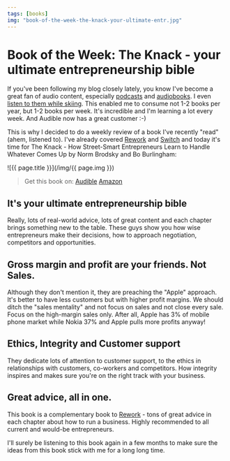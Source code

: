 ```yaml
---
tags: [books]
img: "book-of-the-week-the-knack-your-ultimate-entr.jpg"
---
```


# Book of the Week: The Knack - your ultimate entrepreneurship bible


If you've been following my blog closely lately, you know I've become a great fan of audio content, especially [podcasts](/re-discovering-productivity-boosting-podcasti) and [audiobooks](/power-of-e-readers-and-audiobooks-productivit). I even [listen to them while skiing](/reading-audiobooks-while-doing-sports-product). This enabled me to consume not 1-2 books per year, but 1-2 books per week. It's incredible and I'm learning a lot every week. And Audible now has a great customer :-)

This is why I decided to do a weekly review of a book I've recently "read" (ahem, listened to). I've already covered [Rework](/review-of-37signals-cookbook-called-rework-ge) and [Switch](/book-review-switch-by-heath-brothers-a-positi) and today it's time for The Knack - How Street-Smart Entrepreneurs Learn to Handle Whatever Comes Up by Norm Brodsky and Bo Burlingham:

<!--More-->

![{{ page.title }}](/img/{{ page.img }})

> Get this book on: [Audible](https://www.audible.com/pd/B006LAKM1K?tag=sliwinski-20) [Amazon](https://www.amazon.com/dp/1591843200?tag=sliwinski-20)

## It's your ultimate entrepreneurship bible

Really, lots of real-world advice, lots of great content and each chapter brings something new to the table. These guys show you how wise entrepreneurs make their decisions, how to approach negotiation, competitors and opportunities.

## Gross margin and profit are your friends. Not Sales.

Although they don't mention it, they are preaching the "Apple" approach. It's better to have less customers but with higher profit margins. We should ditch the "sales mentality" and not focus on sales and not close every sale. Focus on the high-margin sales only. After all, Apple has 3% of mobile phone market while Nokia 37% and Apple pulls more profits anyway!

## Ethics, Integrity and Customer support

They dedicate lots of attention to customer support, to the ethics in relationships with customers, co-workers and competitors. How integrity inspires and makes sure you're on the right track with your business.

## Great advice, all in one.

This book is a complementary book to [Rework](/review-of-37signals-cookbook-called-rework-ge) - tons of great advice in each chapter about how to run a business. Highly recommended to all current and would-be entrepreneurs.

I'll surely be listening to this book again in a few months to make sure the ideas from this book stick with me for a long long time.



[n]: https://michael.gratis/nozbe